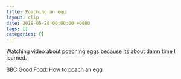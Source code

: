 ```yaml
---
title: Poaching an egg
layout: clip
date: 2018-05-28 00:00:00 +0000
tags: []
categories: []
---
```

Watching video about poaching eggs because its about damn time I learned. 

[BBC Good Food: How to poach an egg](https://www.bbcgoodfood.com/videos/techniques/how-poach-egg)